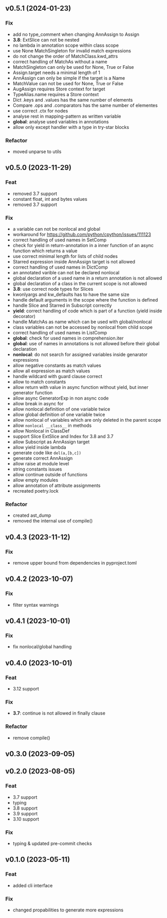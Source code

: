 ## v0.5.1 (2024-01-23)

### Fix

- add no type_comment when changing AnnAssign to Assign
- **3.8**: ExtSlice can not be nested
- no lambda in annotation scope within class scope
- use None MatchSingleton for invalid match expressions
- do not change the order of MatchClass.kwd_attrs
- correct handling of MatchAs without a name
- MatchSingleton can only be used for None, True or False
- Assign.target needs a minimal length of 1
- AnnAssign can only be simple if the target is a Name
- MatchValue can not be used for None, True or False
- AugAssign requires Store context for target
- TypeAlias.name requires a Store context
- Dict .keys and .values has the same number of elements
- Compare .ops and .comparators has the same number of elementes
- use correct .ctx for nodes
- analyse rest in mapping-pattern as written variable
- **global**: analyse used variables in annotations
- allow only except handler with a type in try-star blocks

### Refactor

- moved unparse to utils

## v0.5.0 (2023-11-29)

### Feat

- removed 3.7 support
- constant float, int and bytes values
- removed 3.7 support

### Fix

- a variable can not be nonlocal and global
- workaround for https://github.com/python/cpython/issues/111123
- correct handling of used names in SetComp
- check for yield in return-annotation in a inner function of an async function which returns a value
- use correct minimal length for lists of child nodes
- Starred expression inside AnnAssign target is not allowed
- correct handling of used names in DictComp
- an annotated varible can not be declared nonlocal
- global declaration of a used name in a return annotation is not allowed
- global declaration of a class in the current scope is not allowed
- **3.8**: use correct node types for Slices
- kwonlyargs and kw_defaults has to have the same size
- handle default arguments in the scope where the function is defined
- handle Slice and Starred in Subscript correctly
- **yield**: correct handling of code which is part of a function (yield inside decorator)
- handle MatchAs as name which can be used with global/nonlocal
- class variables can not be accessed by nonlocal from child scope
- correct handling of used names in ListComp
- **global**: check for used names in comprehension.iter
- **global**: use of names in annotations is not allowed before their global declaration
- **nonlocal**: do not search for assigned variables inside genarator expressions
- allow negative constants as match values
- allow all expression as match values
- handle wildcard with guard clause correct
- allow to match constants
- allow return with value in async function without yield, but inner generator function
- allow async GeneratorExp in non async code
- allow break in async for
- allow nonlocal definition of one variable twice
- allow global definition of one variable twice
- allow nonlocal of variables which are only deleted in the parent scope
- allow `nonlocal __class__` in methods
- allow Nonlocal in ClassDef
- support Slice ExtSlice and Index for 3.8 and 3.7
- allow Subscript as AnnAssign target
- allow yield inside lambda
- generate code like `del(a,[b,c])`
- generate correct AnnAssign
- allow raise at module level
- string constants issues
- allow continue outside of functions
- allow empty modules
- allow annotation of attribute assignments
- recreated poetry.lock

### Refactor

- created ast_dump
- removed the internal use of compile()

## v0.4.3 (2023-11-12)

### Fix

- remove upper bound from dependencies in pyproject.toml

## v0.4.2 (2023-10-07)

### Fix

- filter syntax warnings

## v0.4.1 (2023-10-01)

### Fix

- fix nonlocal/global handling

## v0.4.0 (2023-10-01)

### Feat

- 3.12 support

### Fix

- **3.7**: continue is not allowed in finally clause

### Refactor

- remove compile()

## v0.3.0 (2023-09-05)

## v0.2.0 (2023-08-05)

### Feat

- 3.7 support
- typing
- 3.8 support
- 3.9 support
- 3.10 support

### Fix

- typing & updated pre-commit checks

## v0.1.0 (2023-05-11)

### Feat

- added cli interface

### Fix

- changed propabilities to generate more expressions
